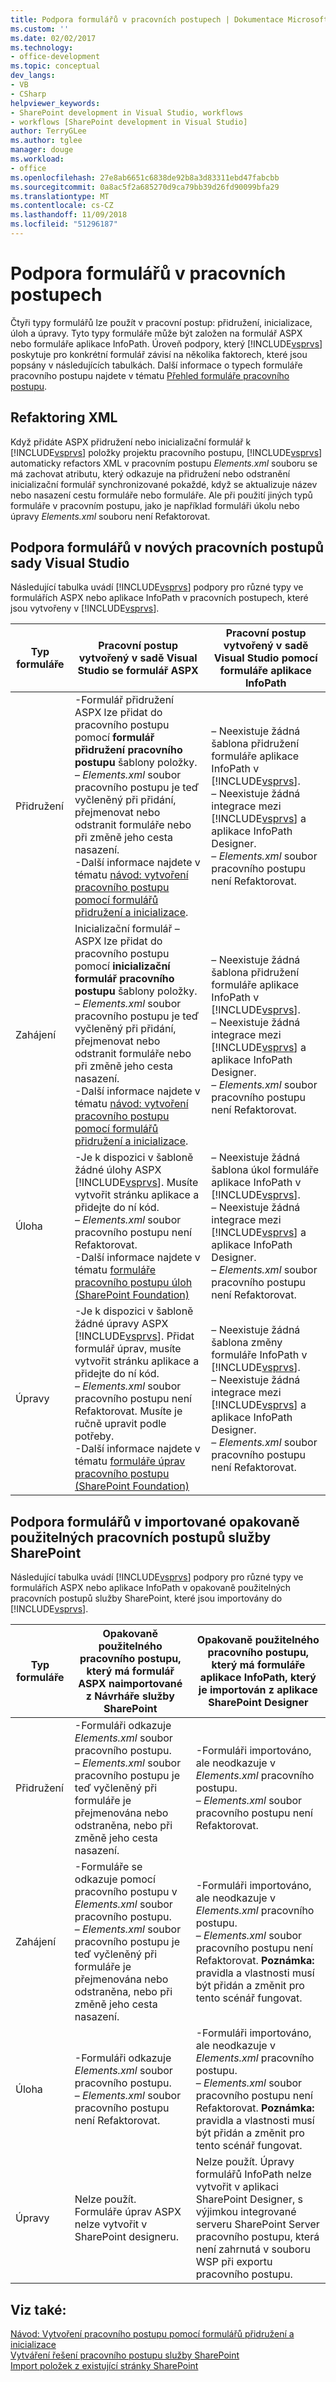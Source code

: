 ```yaml
---
title: Podpora formulářů v pracovních postupech | Dokumentace Microsoftu
ms.custom: ''
ms.date: 02/02/2017
ms.technology:
- office-development
ms.topic: conceptual
dev_langs:
- VB
- CSharp
helpviewer_keywords:
- SharePoint development in Visual Studio, workflows
- workflows [SharePoint development in Visual Studio]
author: TerryGLee
ms.author: tglee
manager: douge
ms.workload:
- office
ms.openlocfilehash: 27e8ab6651c6838de92b8a3d83311ebd47fabcbb
ms.sourcegitcommit: 0a8ac5f2a685270d9ca79bb39d26fd90099bfa29
ms.translationtype: MT
ms.contentlocale: cs-CZ
ms.lasthandoff: 11/09/2018
ms.locfileid: "51296187"
---
```

# <a name="form-support-in-workflows"></a>Podpora formulářů v pracovních postupech
  Čtyři typy formulářů lze použít v pracovní postup: přidružení, inicializace, úloh a úpravy. Tyto typy formuláře může být založen na formulář ASPX nebo formuláře aplikace InfoPath. Úroveň podpory, který [!INCLUDE[vsprvs](../sharepoint/includes/vsprvs-md.md)] poskytuje pro konkrétní formulář závisí na několika faktorech, které jsou popsány v následujících tabulkách. Další informace o typech formuláře pracovního postupu najdete v tématu [Přehled formuláře pracovního postupu](http://go.microsoft.com/fwlink/?LinkId=185228).  
  
## <a name="xml-refactoring"></a>Refaktoring XML
 Když přidáte ASPX přidružení nebo inicializační formulář k [!INCLUDE[vsprvs](../sharepoint/includes/vsprvs-md.md)] položky projektu pracovního postupu, [!INCLUDE[vsprvs](../sharepoint/includes/vsprvs-md.md)] automaticky refactors XML v pracovním postupu *Elements.xml* souboru se má zachovat atributu, který odkazuje na přidružení nebo odstranění inicializační formulář synchronizované pokaždé, když se aktualizuje název nebo nasazení cestu formuláře nebo formuláře. Ale při použití jiných typů formuláře v pracovním postupu, jako je například formuláři úkolu nebo úpravy *Elements.xml* souboru není Refaktorovat.  
  
## <a name="form-support-in-new-visual-studio-workflows"></a>Podpora formulářů v nových pracovních postupů sady Visual Studio
 Následující tabulka uvádí [!INCLUDE[vsprvs](../sharepoint/includes/vsprvs-md.md)] podpory pro různé typy ve formulářích ASPX nebo aplikace InfoPath v pracovních postupech, které jsou vytvořeny v [!INCLUDE[vsprvs](../sharepoint/includes/vsprvs-md.md)].  
  
|Typ formuláře|Pracovní postup vytvořený v sadě Visual Studio se formulář ASPX|Pracovní postup vytvořený v sadě Visual Studio pomocí formuláře aplikace InfoPath|  
|---------------|---------------------------------------------------------|-----------------------------------------------------------------|  
|Přidružení|-Formulář přidružení ASPX lze přidat do pracovního postupu pomocí **formulář přidružení pracovního postupu** šablony položky.<br />– *Elements.xml* soubor pracovního postupu je teď vyčleněný při přidání, přejmenovat nebo odstranit formuláře nebo při změně jeho cesta nasazení.<br />-Další informace najdete v tématu [návod: vytvoření pracovního postupu pomocí formulářů přidružení a inicializace](../sharepoint/walkthrough-creating-a-workflow-with-association-and-initiation-forms.md).|– Neexistuje žádná šablona přidružení formuláře aplikace InfoPath v [!INCLUDE[vsprvs](../sharepoint/includes/vsprvs-md.md)].<br />– Neexistuje žádná integrace mezi [!INCLUDE[vsprvs](../sharepoint/includes/vsprvs-md.md)] a aplikace InfoPath Designer.<br />– *Elements.xml* soubor pracovního postupu není Refaktorovat.|  
|Zahájení|Inicializační formulář – ASPX lze přidat do pracovního postupu pomocí **inicializační formulář pracovního postupu** šablony položky.<br />– *Elements.xml* soubor pracovního postupu je teď vyčleněný při přidání, přejmenovat nebo odstranit formuláře nebo při změně jeho cesta nasazení.<br />-Další informace najdete v tématu [návod: vytvoření pracovního postupu pomocí formulářů přidružení a inicializace](../sharepoint/walkthrough-creating-a-workflow-with-association-and-initiation-forms.md).|– Neexistuje žádná šablona přidružení formuláře aplikace InfoPath v [!INCLUDE[vsprvs](../sharepoint/includes/vsprvs-md.md)].<br />– Neexistuje žádná integrace mezi [!INCLUDE[vsprvs](../sharepoint/includes/vsprvs-md.md)] a aplikace InfoPath Designer.<br />– *Elements.xml* soubor pracovního postupu není Refaktorovat.|  
|Úloha|-Je k dispozici v šabloně žádné úlohy ASPX [!INCLUDE[vsprvs](../sharepoint/includes/vsprvs-md.md)]. Musíte vytvořit stránku aplikace a přidejte do ní kód.<br />– *Elements.xml* soubor pracovního postupu není Refaktorovat.<br />-Další informace najdete v tématu [formuláře pracovního postupu úloh (SharePoint Foundation)](http://go.microsoft.com/fwlink/?LinkId=187674)|– Neexistuje žádná šablona úkol formuláře aplikace InfoPath v [!INCLUDE[vsprvs](../sharepoint/includes/vsprvs-md.md)].<br />– Neexistuje žádná integrace mezi [!INCLUDE[vsprvs](../sharepoint/includes/vsprvs-md.md)] a aplikace InfoPath Designer.<br />– *Elements.xml* soubor pracovního postupu není Refaktorovat.|  
|Úpravy|-Je k dispozici v šabloně žádné úpravy ASPX [!INCLUDE[vsprvs](../sharepoint/includes/vsprvs-md.md)]. Přidat formulář úprav, musíte vytvořit stránku aplikace a přidejte do ní kód.<br />– *Elements.xml* soubor pracovního postupu není Refaktorovat. Musíte je ručně upravit podle potřeby.<br />-Další informace najdete v tématu [formuláře úprav pracovního postupu (SharePoint Foundation)](http://go.microsoft.com/fwlink/?LinkId=187675)|– Neexistuje žádná šablona změny formuláře InfoPath v [!INCLUDE[vsprvs](../sharepoint/includes/vsprvs-md.md)].<br />– Neexistuje žádná integrace mezi [!INCLUDE[vsprvs](../sharepoint/includes/vsprvs-md.md)] a aplikace InfoPath Designer.<br />– *Elements.xml* soubor pracovního postupu není Refaktorovat.|  
  
## <a name="form-support-in-imported-sharepoint-reusable-workflows"></a>Podpora formulářů v importované opakovaně použitelných pracovních postupů služby SharePoint
 Následující tabulka uvádí [!INCLUDE[vsprvs](../sharepoint/includes/vsprvs-md.md)] podpory pro různé typy ve formulářích ASPX nebo aplikace InfoPath v opakovaně použitelných pracovních postupů služby SharePoint, které jsou importovány do [!INCLUDE[vsprvs](../sharepoint/includes/vsprvs-md.md)].  
  
|Typ formuláře|Opakovaně použitelného pracovního postupu, který má formulář ASPX naimportované z Návrháře služby SharePoint|Opakovaně použitelného pracovního postupu, který má formuláře aplikace InfoPath, který je importován z aplikace SharePoint Designer|  
|---------------|-------------------------------------------------------------------------------| - |  
|Přidružení|-Formuláři odkazuje *Elements.xml* soubor pracovního postupu.<br />– *Elements.xml* soubor pracovního postupu je teď vyčleněný při formuláře je přejmenována nebo odstraněna, nebo při změně jeho cesta nasazení.|-Formuláři importováno, ale neodkazuje v *Elements.xml* pracovního postupu.<br />– *Elements.xml* soubor pracovního postupu není Refaktorovat.|  
|Zahájení|-Formuláře se odkazuje pomocí pracovního postupu v *Elements.xml* soubor pracovního postupu.<br />– *Elements.xml* soubor pracovního postupu je teď vyčleněný při formuláře je přejmenována nebo odstraněna, nebo při změně jeho cesta nasazení.|-Formuláři importováno, ale neodkazuje v *Elements.xml* pracovního postupu.<br />– *Elements.xml* soubor pracovního postupu není Refaktorovat. **Poznámka:** pravidla a vlastnosti musí být přidán a změnit pro tento scénář fungovat.|  
|Úloha|-Formuláři odkazuje *Elements.xml* soubor pracovního postupu.<br />– *Elements.xml* soubor pracovního postupu není Refaktorovat.|-Formuláři importováno, ale neodkazuje v *Elements.xml* pracovního postupu.<br />– *Elements.xml* soubor pracovního postupu není Refaktorovat. **Poznámka:** pravidla a vlastnosti musí být přidán a změnit pro tento scénář fungovat.|  
|Úpravy|Nelze použít. Formuláře úprav ASPX nelze vytvořit v SharePoint designeru.|Nelze použít. Úpravy formulářů InfoPath nelze vytvořit v aplikaci SharePoint Designer, s výjimkou integrované serveru SharePoint Server pracovního postupu, která není zahrnutá v souboru WSP při exportu pracovního postupu.|  
  
## <a name="see-also"></a>Viz také:
 [Návod: Vytvoření pracovního postupu pomocí formulářů přidružení a inicializace](../sharepoint/walkthrough-creating-a-workflow-with-association-and-initiation-forms.md)   
 [Vytváření řešení pracovního postupu služby SharePoint](../sharepoint/creating-sharepoint-workflow-solutions.md)   
 [Import položek z existující stránky SharePoint](../sharepoint/importing-items-from-an-existing-sharepoint-site.md)  
  
  
